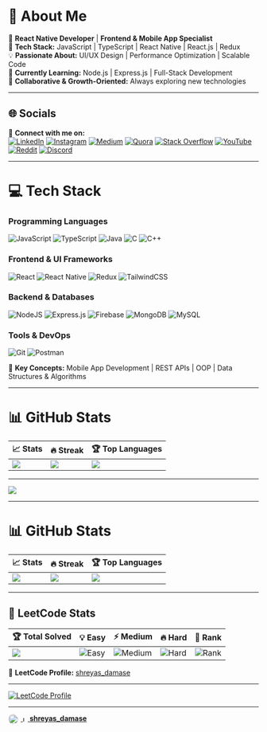  # 📒 About Me  
🚀 **React Native Developer** | **Frontend & Mobile App Specialist**  
🎯 **Tech Stack:** JavaScript | TypeScript | React Native | React.js | Redux  
💡 **Passionate About:** UI/UX Design | Performance Optimization | Scalable Code  
🌱 **Currently Learning:** Node.js | Express.js | Full-Stack Development  
🤝 **Collaborative & Growth-Oriented:** Always exploring new technologies  

---

## 🌐 Socials  
📌 **Connect with me on:**  
[![LinkedIn](https://img.shields.io/badge/LinkedIn-%230077B5.svg?logo=linkedin&logoColor=white)](https://linkedin.com/in/shreyasdamase) 
[![Instagram](https://img.shields.io/badge/Instagram-%23E4405F.svg?logo=Instagram&logoColor=white)](https://instagram.com/shreyas_damase) 
[![Medium](https://img.shields.io/badge/Medium-12100E?logo=medium&logoColor=white)](https://medium.com/@Shreyasdamase) 
[![Quora](https://img.shields.io/badge/Quora-%23B92B27.svg?logo=Quora&logoColor=white)](https://quora.com/profile/Shree) 
[![Stack Overflow](https://img.shields.io/badge/-Stackoverflow-FE7A16?logo=stack-overflow&logoColor=white)](https://stackoverflow.com/users/ShreyasDamase) 
[![YouTube](https://img.shields.io/badge/YouTube-%23FF0000.svg?logo=YouTube&logoColor=white)](https://youtube.com/@shreyasdamase) 
[![Reddit](https://img.shields.io/badge/Reddit-%23FF4500.svg?logo=Reddit&logoColor=white)](https://reddit.com/user/shreyas_damase) 
[![Discord](https://img.shields.io/badge/Discord-%237289DA.svg?logo=discord&logoColor=white)](https://discord.gg/gQsrDK9J)
 

---

# 💻 Tech Stack  

### **Programming Languages**  
![JavaScript](https://img.shields.io/badge/javascript-%23323330.svg?style=for-the-badge&logo=javascript&logoColor=%23F7DF1E) 
![TypeScript](https://img.shields.io/badge/typescript-%23007ACC.svg?style=for-the-badge&logo=typescript&logoColor=white) 
![Java](https://img.shields.io/badge/java-%23ED8B00.svg?style=for-the-badge&logo=openjdk&logoColor=white) 
![C](https://img.shields.io/badge/c-%2300599C.svg?style=for-the-badge&logo=c&logoColor=white) 
![C++](https://img.shields.io/badge/c++-%2300599C.svg?style=for-the-badge&logo=c%2B%2B&logoColor=white)
  

### **Frontend & UI Frameworks**  
![React](https://img.shields.io/badge/react-%2320232a.svg?style=for-the-badge&logo=react&logoColor=%2361DAFB) 
![React Native](https://img.shields.io/badge/react_native-%2320232a.svg?style=for-the-badge&logo=react&logoColor=%2361DAFB) 
![Redux](https://img.shields.io/badge/redux-%23593d88.svg?style=for-the-badge&logo=redux&logoColor=white) 
![TailwindCSS](https://img.shields.io/badge/tailwindcss-%2338B2AC.svg?style=for-the-badge&logo=tailwind-css&logoColor=white)  

### **Backend & Databases**  
![NodeJS](https://img.shields.io/badge/node.js-6DA55F?style=for-the-badge&logo=node.js&logoColor=white) 
![Express.js](https://img.shields.io/badge/express.js-%23404d59.svg?style=for-the-badge&logo=express&logoColor=%2361DAFB) 
![Firebase](https://img.shields.io/badge/firebase-%23039BE5.svg?style=for-the-badge&logo=firebase) 
![MongoDB](https://img.shields.io/badge/MongoDB-%234ea94b.svg?style=for-the-badge&logo=mongodb&logoColor=white) 
![MySQL](https://img.shields.io/badge/mysql-4479A1.svg?style=for-the-badge&logo=mysql&logoColor=white)  

### **Tools & DevOps**  
![Git](https://img.shields.io/badge/git-%23F05033.svg?style=for-the-badge&logo=git&logoColor=white) 
![Postman](https://img.shields.io/badge/Postman-FF6C37?style=for-the-badge&logo=postman&logoColor=white)  

📌 **Key Concepts:** Mobile App Development | REST APIs | OOP | Data Structures & Algorithms  
  

---

# 📊 GitHub Stats  
| 📈 Stats | 🔥 Streak | 🏆 Top Languages |  
|---|---|---|  
| ![](https://github-readme-stats.vercel.app/api?username=ShreyasDamase&theme=dark&hide_border=false&include_all_commits=false&count_private=false) | ![](https://github-readme-streak-stats.herokuapp.com/?user=ShreyasDamase&theme=dark&hide_border=false) | ![](https://github-readme-stats.vercel.app/api/top-langs/?username=ShreyasDamase&theme=dark&hide_border=false&include_all_commits=false&count_private=false&layout=compact) |  

---

[![](https://visitcount.itsvg.in/api?id=ShreyasDamase&icon=0&color=0)](https://visitcount.itsvg.in)  

---
# 📊 GitHub Stats  

| 📈 Stats | 🔥 Streak | 🏆 Top Languages |  
|---|---|---|  
| ![](https://github-readme-stats.vercel.app/api?username=ShreyasDamase&theme=dark&hide_border=false&include_all_commits=false&count_private=false) | ![](https://github-readme-streak-stats.herokuapp.com/?user=ShreyasDamase&theme=dark&hide_border=false) | ![](https://github-readme-stats.vercel.app/api/top-langs/?username=ShreyasDamase&theme=dark&hide_border=false&include_all_commits=false&count_private=false&layout=compact) |  

---

## 🚀 LeetCode Stats  

| 🏆 Total Solved | 💡 Easy | ⚡ Medium | 🔥 Hard | 🏅 Rank |
|---|---|---|---|---|
| ![](https://leetcard.jacoblin.cool/shreyas_damase?theme=dark&font=Karma&ext=heatmap) | ![Easy](https://img.shields.io/badge/Easy-42-green) | ![Medium](https://img.shields.io/badge/Medium-31-orange) | ![Hard](https://img.shields.io/badge/Hard-3-red) | ![Rank](https://img.shields.io/badge/Rank-1348370-blue) |

📌 **LeetCode Profile:** [shreyas_damase](https://leetcode.com/shreyas_damase)  

---

[![LeetCode Profile](https://visitcount.itsvg.in/api?id=shreyas_damase&icon=0&color=0)](https://leetcode.com/u/shreyas_damase/)

---
<a href="https://leetcode.com/u/shreyas_damase/" target="_blank">
  <img src="https://avatars.githubusercontent.com/u/113159691?v=4&size=40" alt="Shreyas Jhansi" style="border-radius: 50%; vertical-align: middle; margin-right: 5px;" width="20"/>
  <img src="https://upload.wikimedia.org/wikipedia/commons/1/19/LeetCode_logo_black.png" alt="LeetCode" width="10" style="vertical-align: middle;"/>
  <strong>shreyas_damase</strong>
</a>

